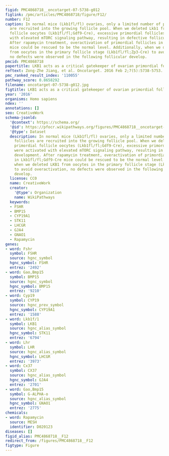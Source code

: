 ```yaml
---
figid: PMC4868718__oncotarget-07-5738-g012
figlink: /pmc/articles/PMC4868718/figure/F12/
number: F12
caption: In normal mice (Lkb1fl/fl) ovaries, only a limited number of primordial follicles
  are recruited into the growing follicle pool. When we deleted Lkb1 from primordial
  follicle oocytes (Lkb1fl/fl;Gdf9-Cre), excessive primordial follicles were activated
  with elevated mTORC signaling pathway, resulting in defective follicular development.
  After rapamycin treatment, overactivation of primordial follicles in Lkb1fl/fl;Gdf9-Cre
  mice could be rescued to be the normal level. Additionally, when we deleted LKB1
  from oocytes in the primary follicle stage (Lkb1fl/fl;Zp3-Cre) to avoid overactivation,
  no defects were observed in the following follicular develop.
pmcid: PMC4868718
papertitle: LKB1 acts as a critical gatekeeper of ovarian primordial follicle pool.
reftext: Zong-Zhe Jiang, et al. Oncotarget. 2016 Feb 2;7(5):5738-5753.
pmc_ranked_result_index: '110055'
pathway_score: 0.8658292
filename: oncotarget-07-5738-g012.jpg
figtitle: LKB1 acts as a critical gatekeeper of ovarian primordial follicle pool
year: '2016'
organisms: Homo sapiens
ndex: ''
annotations: []
seo: CreativeWork
schema-jsonld:
  '@context': https://schema.org/
  '@id': https://pfocr.wikipathways.org/figures/PMC4868718__oncotarget-07-5738-g012.html
  '@type': Dataset
  description: In normal mice (Lkb1fl/fl) ovaries, only a limited number of primordial
    follicles are recruited into the growing follicle pool. When we deleted Lkb1 from
    primordial follicle oocytes (Lkb1fl/fl;Gdf9-Cre), excessive primordial follicles
    were activated with elevated mTORC signaling pathway, resulting in defective follicular
    development. After rapamycin treatment, overactivation of primordial follicles
    in Lkb1fl/fl;Gdf9-Cre mice could be rescued to be the normal level. Additionally,
    when we deleted LKB1 from oocytes in the primary follicle stage (Lkb1fl/fl;Zp3-Cre)
    to avoid overactivation, no defects were observed in the following follicular
    develop.
  license: CC0
  name: CreativeWork
  creator:
    '@type': Organization
    name: WikiPathways
  keywords:
  - FSHR
  - BMP15
  - CYP19A1
  - STK11
  - LHCGR
  - GJA4
  - GNAO1
  - Rapamycin
genes:
- word: Fshr
  symbol: FSHR
  source: hgnc_symbol
  hgnc_symbol: FSHR
  entrez: '2492'
- word: Gao,Bmp15
  symbol: BMP15
  source: hgnc_symbol
  hgnc_symbol: BMP15
  entrez: '9210'
- word: Cyp19
  symbol: CYP19
  source: hgnc_prev_symbol
  hgnc_symbol: CYP19A1
  entrez: '1588'
- word: Lkb1f/1
  symbol: LKB1
  source: hgnc_alias_symbol
  hgnc_symbol: STK11
  entrez: '6794'
- word: Lhr
  symbol: LHR
  source: hgnc_alias_symbol
  hgnc_symbol: LHCGR
  entrez: '3973'
- word: Cx37
  symbol: CX37
  source: hgnc_alias_symbol
  hgnc_symbol: GJA4
  entrez: '2701'
- word: Gao,Bmp15
  symbol: G-ALPHA-o
  source: hgnc_alias_symbol
  hgnc_symbol: GNAO1
  entrez: '2775'
chemicals:
- word: Rapamycin
  source: MESH
  identifier: D020123
diseases: []
figid_alias: PMC4868718__F12
redirect_from: /figures/PMC4868718__F12
figtype: Figure
---
```

